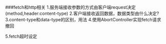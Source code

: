 ###fetch和http相关
1.服务端接收参数的方式由客户端request决定(method,header:content-type)
2.客户端接收返回数据，数据类型由什么决定?
3.content-type和data-type的区别，用法
4.使用AbortController实现fetch请求撤回

5.fetch超时设定